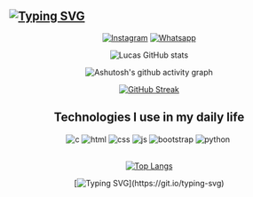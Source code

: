 ## [![Typing SVG](https://readme-typing-svg.herokuapp.com?font=Fira+Code&weight=300&size=50&duration=4000&pause=1000&color=FF0000&center=true&vCenter=true&random=false&width=1000&lines=Hello+there!;I+am+Lucas;Am+20+years-old-😜;A+Computer-Scientist-🤓;Welcome%3A)](https://git.io/typing-svg)

<div align="center">
   
[![Instagram](https://img.shields.io/badge/Instagram-E4405F?style=for-the-badge&logo=instagram&logoColor=white)](https://www.instagram.com/lucas.nominato/)
[![Whatsapp](https://img.shields.io/badge/WhatsApp-25D366?style=for-the-badge&logo=whatsapp&logoColor=white)](https://wa.me/5531980256926?text=Olá,%20me%20interessei%20sobre%20seu%20github%20e%20gostaria%20de%20fazer%20um%20orçamento!)

![Lucas GitHub stats](https://github-readme-stats.vercel.app/api?username=LucasNominato2004&show_icons=true&theme=moltack&count_private=true)


<div align="center" >
   
![Ashutosh's github activity graph](https://ssr-contributions-svg.vercel.app/_/LucasNominato2004?chart=3dbar&gap=0.6&scale=2&flatten=2&animation=wave&animation_duration=2&animation_delay=0.05&animation_amplitude=20&animation_frequency=0.5&animation_wave_center=10_0&format=svg&weeks=30&theme=moltack) 

</div>

<div align="center">
  
[![GitHub Streak](https://github-readme-streak-stats.herokuapp.com?user=LucasNominato2004&theme=moltack&locale=pt_BR&date_format=n%2Fj%5B%2FY%5D&card_width=900)](https://git.io/streak-stats)

</div>

## Technologies I use in my daily life

<div style="display: inline_block">
  <img align="center" alt="c" src="https://img.shields.io/badge/C-00599C?style=for-the-badge&logo=c&logoColor=white" />
  <img align="center" alt="html" src="https://img.shields.io/badge/HTML-239120?style=for-the-badge&logo=html5&logoColor=white" />
  <img align="center" alt="css" src="https://img.shields.io/badge/CSS3-1572B6?style=for-the-badge&logo=css3&logoColor=white"> 
  <img align="center" alt="js" src="https://img.shields.io/badge/JavaScript-F7DF1E?style=for-the-badge&logo=javascript&logoColor=black" />
  <img align="center" alt="bootstrap" src="https://img.shields.io/badge/Bootstrap-563D7C?style=for-the-badge&logo=bootstrap&logoColor=white" />
  <img align="center" alt="python" src="https://img.shields.io/badge/Python-3776AB?style=for-the-badge&logo=python&logoColor=white" />
  <img align="center" alt="" src="https://img.shields.io/badge/VSCode-563D7C?style=for-the-badge&logo=VSCode&logoColor=white" />
</div><br/>

[![Top Langs](https://github-readme-stats.vercel.app/api/top-langs/?username=sevak19&layout=compact&theme=moltack)](https://github.com/LucasNominato2004/github-readme-stats)

[![Typing SVG](https://readme-typing-svg.herokuapp.com?font=Fira+Code&weight=300&size=50&duration=4000&pause=1000&color=FF0000&center=true&vCenter=true&random=false&width=1000&lines=Thank+you!;)](https://git.io/typing-svg)

</div>
